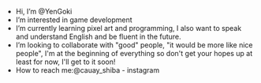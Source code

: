 - Hi, I’m @YenGoki
- I’m interested in game development
- I’m currently learning pixel art and programming, I also want to speak and understand English and be fluent in the future.
- I’m looking to collaborate with "good" people, "it would be more like nice people", I'm at the beginning of everything so don't get your hopes up at least for now, I'll get to it soon!
- How to reach me:@cauay_shiba - instagram

<!---
YenGoki/YenGoki is a ✨ special ✨ repository because its `README.md` (this file) appears on your GitHub profile.
You can click the Preview link to take a look at your changes.
--->
